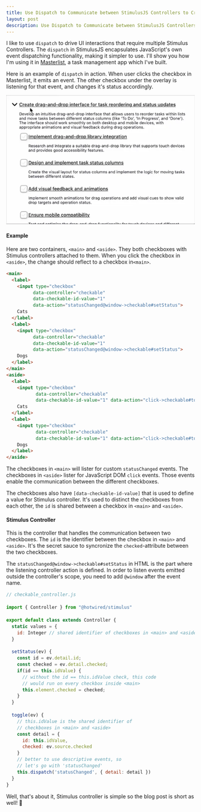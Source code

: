 ```yaml
---
title: Use Dispatch to Communicate between StimulusJS Controllers to Create User Interface Interactions
layout: post
description: Use Dispatch to Communicate between StimulusJS Controllers to Create User Interface Interactions
---
```

I like to use `dispatch` to drive UI interactions that require multiple Stimulus Controllers. The `dispatch` in StimulusJS encapsulates JavaScript's own event dispatching functionality, making it simpler to use. I'll show you how I'm using it in [Masterlist](https://www.masterlist.fi), a task management app which I've built.

Here is an example of `dispatch` in action. When user clicks the checkbox in Masterlist, it emits an event. The other checkbox under the overlay is listening for that event, and changes it's status accordingly.

![](/images/masterlist-checkbox-interaction.webp)


#### Example

Here are two containers, `<main>` and `<aside>`. They both checkboxes with Stimulus controllers attached to them. When you click the checkbox in `<aside>`, the change should reflect to a checkbox in`<main>`.

```html
<main>
  <label>
    <input type="checkbox" 
          data-controller="checkable" 
          data-checkable-id-value="1"
          data-action="statusChanged@window->checkable#setStatus">
    Cats
  </label>
  <label>
    <input type="checkbox" 
          data-controller="checkable" 
          data-checkable-id-value="1"
          data-action="statusChanged@window->checkable#setStatus">
    Dogs
  </label>
</main>
<aside>
  <label>
    <input type="checkbox" 
           data-controller="checkable" 
           data-checkable-id-value="1" data-action="click->checkable#toggle">
    Cats
  </label>
  <label>
    <input type="checkbox" 
           data-controller="checkable" 
           data-checkable-id-value="1" data-action="click->checkable#toggle">
    Dogs
  </label>
</aside>
```

The checkboxes in `<main>` will lister for custom `statusChanged` events. The checkboxes in `<aside>` lister for JavaScript DOM `click` events. Those events enable the communication between the different checkboxes.

The checkboxes also have `[data-checkable-id-value]` that is used to define a value for Stimulus controller. It's used to distinct the checkboxes from each other, the `id` is shared between a checkbox in `<main>` and `<aside>`.

#### Stimulus Controller

This is the controller that handles the communication between two checkboxes. The `id` is the identifier between the checkbox in `<main>` and `<aside>`. It's the secret sauce to syncronize the `checked`-attribute between the two checkboxes.

The `statusChanged@window->checkable#setStatus` in HTML is the part where the listening controller action is defined. In order to listen events emitted outside the controller's scope, you need to add `@window` after the event name.

```javascript
// checkable_controller.js

import { Controller } from "@hotwired/stimulus"

export default class extends Controller {
  static values = {
    id: Integer // shared identifier of checkboxes in <main> and <aside>
  }

  setStatus(ev) {
    const id = ev.detail.id;
    const checked = ev.detail.checked;
    if(id == this.idValue) {
      // without the id == this.idValue check, this code
      // would run on every checkbox inside <main>
      this.element.checked = checked;
    }
  }

  toggle(ev) {
    // this.idValue is the shared identifier of
    // checkboxes in <main> and <aside>
    const detail = {
      id: this.idValue,
      checked: ev.source.checked
    }
    // better to use descriptive events, so
    // let's go with 'statusChanged'
    this.dispatch('statusChanged', { detail: detail })
  }
}
```

Well, that's about it, Stimulus controller is simple so the blog post is short as well! 🙂